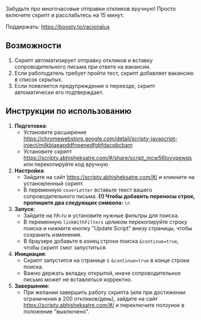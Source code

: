 Забудьте про многочасовые отправки откликов вручную! Просто включите скрипт и расслабьтесь на 15 минут.


Поддержать: https://boosty.to/racionalus


## Возможности

1. Скрипт автоматизирует отправку откликов и вставку сопроводительного письма при ответе на вакансии.
2. Если работодатель требует пройти тест, скрипт добавляет вакансию в список скрытых.
3. Если появляется предупреждение о переезде, скрипт автоматически его подтверждает.

## Инструкции по использованию

1. **Подготовка**: 
    - Установите расширение https://chromewebstore.google.com/detail/scripty-javascript-inject/milkbiaeapddfnpenedfgbfdacpbcbam 
    - Установите скрипт https://scripty.abhisheksatre.com/#/share/script_mcw56tovypewqs или перекопируйте код вручную
2. **Настройка**:
    - Зайдите на сайт https://scripty.abhisheksatre.com/#/ и кликните на установленный скрипт.
    - В переменную `coverLetter` вставьте текст вашего сопроводительного письма. **(!) Чтобы добавить переносы строк, пропишите два следующих символа:** ``\n``
3. **Запуск**:
    - Зайдите на hh.ru и установите нужные фильтры для поиска.
    - В переменную `linkWithFilters` целиком перекопируйте строку поиска и нажмите кнопку "Update Script" внизу страницы, чтобы сохранить изменения.
    - В браузере добавьте в конец строки поиска `&continue=true`, чтобы скрипт смог запуститься.
4. **Инициация**:
    - Скрипт запустится на странице с `&continue=true` в конце строки поиска.
    - Важно держать вкладку открытой, иначе сопроводительное письмо может не вставляться корректно.
5. **Завершение**:
    - При желании завершить работу скрипта (или при достижении ограничения в 200 откликов/день), зайдите на сайт https://scripty.abhisheksatre.com/#/ и переключите ползунок в положение "выключено".
